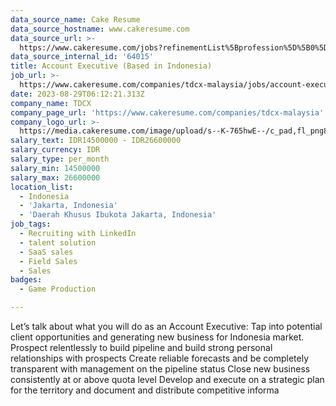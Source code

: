 ```yaml
---
data_source_name: Cake Resume
data_source_hostname: www.cakeresume.com
data_source_url: >-
  https://www.cakeresume.com/jobs?refinementList%5Bprofession%5D%5B0%5D=game-production&range%5Bsalary_range%5D%5Bmin%5D=100000
data_source_internal_id: '64015'
title: Account Executive (Based in Indonesia)
job_url: >-
  https://www.cakeresume.com/companies/tdcx-malaysia/jobs/account-executive-based-in-indonesia
date: 2023-08-29T06:12:21.313Z
company_name: TDCX
company_page_url: 'https://www.cakeresume.com/companies/tdcx-malaysia'
company_logo_url: >-
  https://media.cakeresume.com/image/upload/s--K-765hwE--/c_pad,fl_png8,h_200,w_200/v1690256138/ayb6eplduslzctmxjgsg.png
salary_text: IDR14500000 - IDR26600000
salary_currency: IDR
salary_type: per_month
salary_min: 14500000
salary_max: 26600000
location_list:
  - Indonesia
  - 'Jakarta, Indonesia'
  - 'Daerah Khusus Ibukota Jakarta, Indonesia'
job_tags:
  - Recruiting with LinkedIn
  - talent solution
  - SaaS sales
  - Field Sales
  - Sales
badges:
  - Game Production

---
```


Let’s talk about what you will do as an Account Executive: Tap into potential client opportunities and generating new business for Indonesia market. Prospect relentlessly to build pipeline and build strong personal relationships with prospects Create reliable forecasts and be completely transparent with management on the pipeline status Close new business consistently at or above quota level Develop and execute on a strategic plan for the territory and document and distribute competitive informa